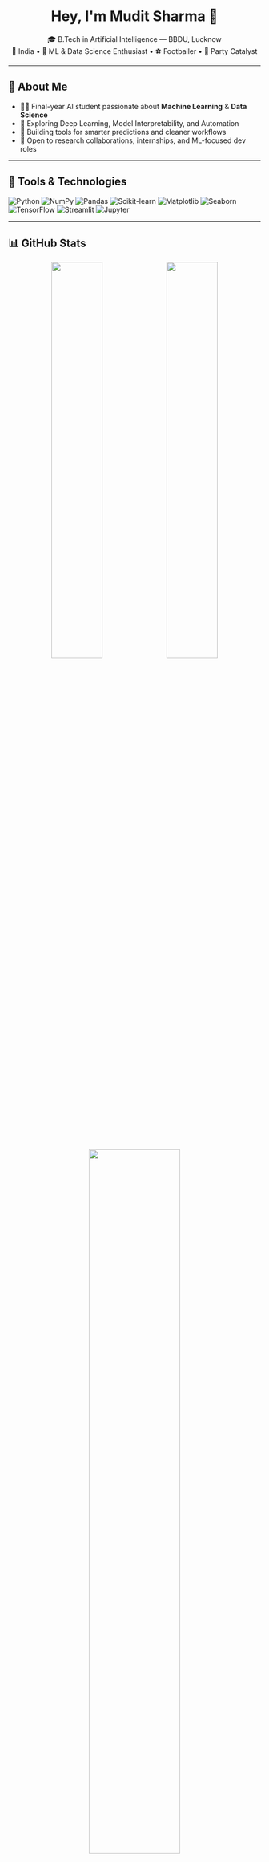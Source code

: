 <h1 align="center">Hey, I'm Mudit Sharma 🧠</h1>

<p align="center">
  🎓 B.Tech in Artificial Intelligence — BBDU, Lucknow<br>
  📍 India • 🧪 ML & Data Science Enthusiast • ⚽ Footballer • 🥳 Party Catalyst
</p>

---

## 🔬 About Me

- 🧑‍🎓 Final-year AI student passionate about **Machine Learning** & **Data Science**
- 🧠 Exploring Deep Learning, Model Interpretability, and Automation
- 🧰 Building tools for smarter predictions and cleaner workflows
- 🤝 Open to research collaborations, internships, and ML-focused dev roles

---

## 🧰 Tools & Technologies

![Python](https://img.shields.io/badge/Python-3776AB?style=for-the-badge&logo=python&logoColor=white)
![NumPy](https://img.shields.io/badge/Numpy-013243?style=for-the-badge&logo=numpy&logoColor=white)
![Pandas](https://img.shields.io/badge/Pandas-150458?style=for-the-badge&logo=pandas&logoColor=white)
![Scikit-learn](https://img.shields.io/badge/Scikit--Learn-F7931E?style=for-the-badge&logo=scikit-learn&logoColor=white)
![Matplotlib](https://img.shields.io/badge/Matplotlib-3776AB?style=for-the-badge&logo=matplotlib&logoColor=white)
![Seaborn](https://img.shields.io/badge/Seaborn-007FFF?style=for-the-badge&logoColor=white)
![TensorFlow](https://img.shields.io/badge/TensorFlow-FF6F00?style=for-the-badge&logo=tensorflow&logoColor=white)
![Streamlit](https://img.shields.io/badge/Streamlit-FF4B4B?style=for-the-badge&logo=streamlit&logoColor=white)
![Jupyter](https://img.shields.io/badge/Jupyter-F37626?style=for-the-badge&logo=jupyter&logoColor=white)

---

## 📊 GitHub Stats

<p align="center">
  <img src="https://github-readme-stats.vercel.app/api?username=kindnemo&show_icons=true&theme=radical&hide_border=true" width="45%" />
  <img src="https://github-readme-stats.vercel.app/api/top-langs/?username=kindnemo&layout=compact&theme=radical&hide_border=true" width="45%" />
</p>

<p align="center">
  <img src="https://github-readme-streak-stats.herokuapp.com?user=kindnemo&theme=radical&hide_border=true" width="60%" />
</p>

---

## 🚀 Projects

### 🔹 [Model Evaluator for ML](https://github.com/kindnemo/model-evaluator)
> Compare Logistic, Decision Tree, Random Forest, KNN (Classification & Regression)  
> `GridSearchCV · Seaborn · Auto Remarks`

### 🔹 [PDF Table Extractor](https://pdf-table-extractor-app.streamlit.app/)
> Upload PDFs → Extract clean tables → Export to Excel  
> `Streamlit · fitz (PyMuPDF) · Pandas`

### 🔹 [Family Feud Quiz App](https://github.com/kindnemo/quiz-app)
> IEEE-style quiz engine (AI/ML & Indian history categories)  
> `Python · CSV DB · Tkinter`

---

## 🏆 Highlights

- 🥇 Hackathon Finalist – AI Model Automation (2025)  
- 📜 Certified in Machine Learning by Andrew Ng  
- 🧠 Created 100+ quiz sets for IEEE tech events  
- 🎓 Mentoring juniors in foundational ML concepts

---

## 📫 Contact Me

<p align="center">
  <a href="mailto:your@email.com"><img src="https://img.shields.io/badge/Email-D14836?style=for-the-badge&logo=gmail&logoColor=white"></a>
  <a href="https://linkedin.com/in/yourlinkedin"><img src="https://img.shields.io/badge/LinkedIn-0A66C2?style=for-the-badge&logo=linkedin&logoColor=white"></a>
  <a href="https://github.com/kindnemo"><img src="https://img.shields.io/badge/GitHub-171515?style=for-the-badge&logo=github&logoColor=white"></a>
</p>

---

<sub align="center">🧾 Last updated July 2025 · Auto-powered by GitHub Stats</sub>
